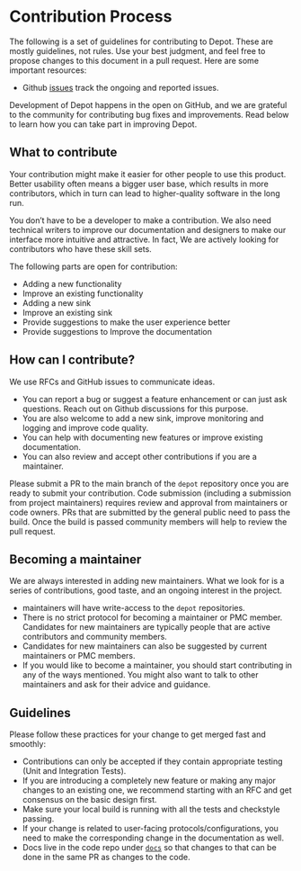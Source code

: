 # Contribution Process

The following is a set of guidelines for contributing to Depot. These are mostly guidelines, not rules. Use your best judgment, and feel free to propose changes to this document in a pull request. Here are some important resources:

- Github [issues](https://github.com/raystack/depot/issues) track the ongoing and reported issues.

Development of Depot happens in the open on GitHub, and we are grateful to the community for contributing bug fixes and improvements. Read below to learn how you can take part in improving Depot.

## What to contribute

Your contribution might make it easier for other people to use this product. Better usability often means a bigger user base, which results in more contributors, which in turn can lead to higher-quality software in the long run.

You don’t have to be a developer to make a contribution. We also need technical writers to improve our documentation and designers to make our interface more intuitive and attractive. In fact, We are actively looking for contributors who have these skill sets.

The following parts are open for contribution:

- Adding a new functionality
- Improve an existing functionality
- Adding a new sink
- Improve an existing sink
- Provide suggestions to make the user experience better
- Provide suggestions to Improve the documentation

## How can I contribute?

We use RFCs and GitHub issues to communicate ideas.

- You can report a bug or suggest a feature enhancement or can just ask questions. Reach out on Github discussions for this purpose.
- You are also welcome to add a new sink, improve monitoring and logging and improve code quality.
- You can help with documenting new features or improve existing documentation.
- You can also review and accept other contributions if you are a maintainer.

Please submit a PR to the main branch of the `depot` repository once you are ready to submit your contribution.
Code submission \(including a submission from project maintainers\) requires review and approval from maintainers or code owners.
PRs that are submitted by the general public need to pass the build.
Once the build is passed community members will help to review the pull request.

## Becoming a maintainer

We are always interested in adding new maintainers. What we look for is a series of contributions, good taste, and an ongoing interest in the project.

- maintainers will have write-access to the `depot` repositories.
- There is no strict protocol for becoming a maintainer or PMC member. Candidates for new maintainers are typically people that are active contributors and community members.
- Candidates for new maintainers can also be suggested by current maintainers or PMC members.
- If you would like to become a maintainer, you should start contributing in any of the ways mentioned. You might also want to talk to other maintainers and ask for their advice and guidance.

## Guidelines

Please follow these practices for your change to get merged fast and smoothly:

- Contributions can only be accepted if they contain appropriate testing \(Unit and Integration Tests\).
- If you are introducing a completely new feature or making any major changes to an existing one, we recommend starting with an RFC and get consensus on the basic design first.
- Make sure your local build is running with all the tests and checkstyle passing.
- If your change is related to user-facing protocols/configurations, you need to make the corresponding change in the documentation as well.
- Docs live in the code repo under [`docs`](https://github.com/raystack/depot/tree/main/docs/README.md) so that changes to that can be done in the same PR as changes to the code.
